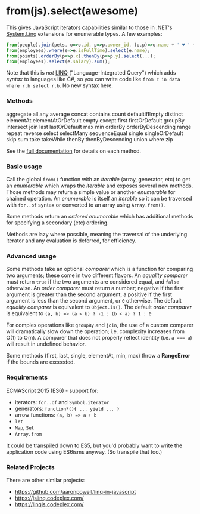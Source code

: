 # from(js).select(awesome)

This gives JavaScript iterators capabilities similar to those in
.NET's [System.Linq](https://msdn.microsoft.com/en-us/library/system.linq(v=vs.111).aspx)
extensions for enumerable types. A few examples:

```js
from(people).join(pets, o=>o.id, p=>p.owner_id, (o,p)=>o.name + ' ♥ ' + p.name);
from(employees).where(e=>e.isFullTime).select(e.name);
from(points).orderBy(p=>p.x).thenBy(p=>p.y).select(...);
from(employees).select(e.salary).sum();
```

Note that this is _not_ [LINQ](https://msdn.microsoft.com/en-us/library/bb397926.aspx)
("Language-Integrated Query") which adds _syntax_ to languages like C#,
so you can write code like `from r in data where r.b select r.b`. No new syntax here.

### Methods

aggregate
all
any
average
concat
contains
count
defaultIfEmpty
distinct
elementAt
elementAtOrDefault
empty
except
first
firstOrDefault
groupBy
intersect
join
last
lastOrDefault
max
min
orderBy
orderByDescending
range
repeat
reverse
select
selectMany
sequenceEqual
single
singleOrDefault
skip
sum
take
takeWhile
thenBy
thenByDescending
union
where
zip

See the [full documentation](DOCUMENTATION.md) for details on each method.

### Basic usage
Call the global `from()` function with an _iterable_ (array, generator, etc) to
get an _enumerable_ which wraps the _iterable_ and exposes several new methods.
Those methods may return a simple value or another _enumerable_ for chained operation. An _enumerable_ is itself an _iterable_ so it can be traversed with `for..of` syntax
or converted to an array using `Array.from()`.

Some methods return an _ordered enumerable_ which has additional methods for
specifying a secondary (etc) ordering.

Methods are lazy where possible, meaning the traversal of the underlying iterator and any evaluation is deferred, for efficiency.

### Advanced usage
Some methods take an optional _comparer_ which is a function for comparing two
arguments; these come in two different flavors. An _equality comparer_ must return `true` if the two arguments are considered equal, and `false` otherwise. An _order comparer_ must return a number; negative if the first argument is greater than the second argument, a positive if the first argument is less than the second argument, or `0` otherwise.
The default _equality comparer_ is equivalent to `Object.is()`. The default
_order comparer_ is equivalent to `(a, b) => (a < b) ? -1 : (b < a) ? 1 : 0`

For complex operations like `groupBy` and `join`, the use of a custom comparer will dramatically slow down the operation; i.e. complexity increases from O(1) to O(n). A comparer that does not properly reflect identity (i.e. `a === a`) will result in undefined behavior.

Some methods (first, last, single, elementAt, min, max) throw a **RangeError** if the bounds are exceeded.

### Requirements
ECMAScript 2015 (ES6) - support for:
* iterators: `for..of` and `Symbol.iterator`
* generators: `function*(){ ... yield ... }`
* arrow functions: `(a, b) => a + b`
* `let`
* `Map`, `Set`
* `Array.from`

It could be transpiled down to ES5, but you'd probably want to write the
application code using ES6isms anyway. (So transpile that too.)

### Related Projects
There are other similar projects:
* https://github.com/aaronpowell/linq-in-javascript
* https://jslinq.codeplex.com/
* https://linqjs.codeplex.com/
